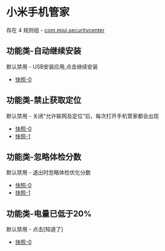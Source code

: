 # 小米手机管家

存在 4 规则组 - [com.miui.securitycenter](/src/apps/com.miui.securitycenter.ts)

## 功能类-自动继续安装

默认禁用 - USB安装应用,点击继续安装

- [快照-0](https://i.gkd.li/i/13269875)

## 功能类-禁止获取定位

默认禁用 - 关闭"允许联网及定位"后，每次打开手机管家都会出现

- [快照-0](https://i.gkd.li/i/13474517)
- [快照-1](https://i.gkd.li/i/13476592)

## 功能类-忽略体检分数

默认禁用 - 退出时忽略体检优化分数

- [快照-0](https://i.gkd.li/i/13474504)
- [快照-1](https://i.gkd.li/i/13476770)

## 功能类-电量已低于20%

默认禁用 - 点击[知道了]

- [快照-0](https://i.gkd.li/i/14468423)
